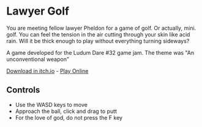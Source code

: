 # Lawyer Golf

You are meeting fellow lawyer Pheldon for a game of golf. Or actually, mini. golf. You can feel the tension in the air cutting through your skin like acid rain. Will it be thick enough to play without everything turning sideways?

A game developed for the Ludum Dare #32 game jam. The theme was "An unconventional weapon"

[Download in itch.io](https://explodi.itch.io/lawyergolf) - [Play Online](https://explodi.github.io/lawyergolf/)

## Controls
* Use the WASD keys to move
* Approach the ball, click and drag to putt
* For the love of god, do not press the F key

